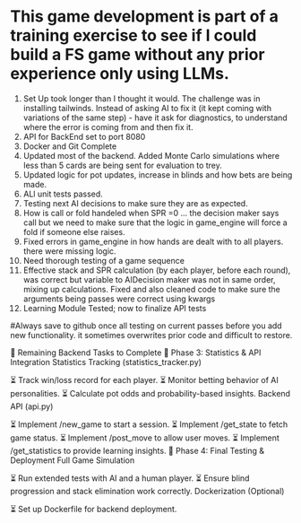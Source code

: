 # This game development is part of a training exercise to see if I could build a FS game without any prior experience only using LLMs.

1) Set Up took longer than I thought it would.  The challenge was in installing tailwinds.  Instead of asking AI to fix it (it kept coming with variations of the same step) - have it ask for diagnostics, to understand where the error is coming from and then fix it.
2) API for BackEnd set to port 8080
3) Docker and Git Complete
4) Updated most of the backend.  Added Monte Carlo simulations where less than 5 cards are being sent for evaluation to trey.
5) Updated logic for pot updates, increase in blinds and how bets are being made.
6) ALl unit tests passed.
7) Testing next AI decisions to make sure they are as expected.
8) How is call or fold handeled when SPR =0 ... the decision maker says call but we need to make sure that the logic in game_engine will force a fold if someone else raises.
9) Fixed errors in game_engine in how hands are dealt with to all players.  there were missing logic.
10) Need thorough testing of a game sequence
11) Effective stack and SPR calculation (by each player, before each round), was correct but variable to AIDecision maker was not in same order, mixing up calculations.  Fixed and also cleaned code to make sure the arguments being passes were correct using kwargs
12) Learning Module Tested; now to finalize API tests




#Always save to github once all testing on current passes before you add new functionality.  it sometimes overwrites prior code and difficult to restore.


🔹 Remaining Backend Tasks to Complete
🔸 Phase 3: Statistics & API Integration
Statistics Tracking (statistics_tracker.py)

⏳ Track win/loss record for each player.
⏳ Monitor betting behavior of AI personalities.
⏳ Calculate pot odds and probability-based insights.
Backend API (api.py)

⏳ Implement /new_game to start a session.
⏳ Implement /get_state to fetch game status.
⏳ Implement /post_move to allow user moves.
⏳ Implement /get_statistics to provide learning insights.
🔸 Phase 4: Final Testing & Deployment
Full Game Simulation

⏳ Run extended tests with AI and a human player.
⏳ Ensure blind progression and stack elimination work correctly.
Dockerization (Optional)

⏳ Set up Dockerfile for backend deployment.


